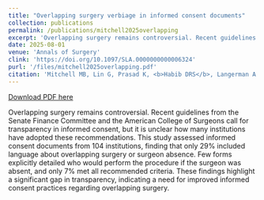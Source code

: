 ```yaml
---
title: "Overlapping surgery verbiage in informed consent documents"
collection: publications
permalink: /publications/mitchell2025overlapping
excerpt: 'Overlapping surgery remains controversial. Recent guidelines from the Senate Finance Committee and the American College of Surgeons call for transparency in informed consent, but it is unclear how many institutions have adopted these recommendations. This study assessed informed consent documents from 104 institutions, finding that only 29% included language about overlapping surgery or surgeon absence. Few forms explicitly detailed who would perform the procedure if the surgeon was absent, and only 7% met all recommended criteria. These findings highlight a significant gap in transparency, indicating a need for improved informed consent practices regarding overlapping surgery.'
date: 2025-08-01
venue: 'Annals of Surgery'
clink: 'https://doi.org/10.1097/SLA.0000000000006324'
purl: '/files/mitchell2025overlapping.pdf'
citation: 'Mitchell MB, Lin G, Prasad K, <b>Habib DRS</b>, Langerman A. Overlapping surgery verbiage in informed consent documents. <i>Ann Surg</i>. 2025;282(2):254-257. doi:10.1097/SLA.0000000000006324'
---
```

[Download PDF here](http://danielrshabib.github.io/files/mitchell2025overlapping.pdf)

Overlapping surgery remains controversial. Recent guidelines from the Senate Finance Committee and the American College of Surgeons call for transparency in informed consent, but it is unclear how many institutions have adopted these recommendations. This study assessed informed consent documents from 104 institutions, finding that only 29% included language about overlapping surgery or surgeon absence. Few forms explicitly detailed who would perform the procedure if the surgeon was absent, and only 7% met all recommended criteria. These findings highlight a significant gap in transparency, indicating a need for improved informed consent practices regarding overlapping surgery.
